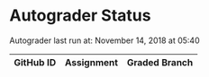 # Autograder Status
Autograder last run at: November 14, 2018 at 05:40

| GitHub ID | Assignment | Graded Branch |
|-----------|------------|---------------|
